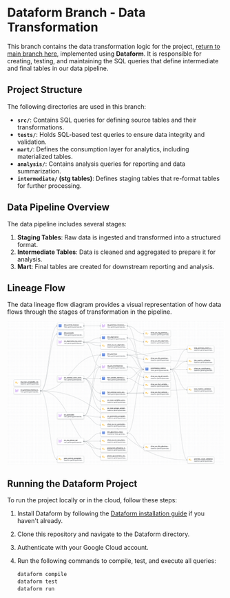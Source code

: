 # Dataform Branch - Data Transformation

This branch contains the data transformation logic for the project, [return to main branch here](https://github.com/NathanHGayle/gambling_premises_uk/tree/master?tab=readme-ov-file), implemented using **Dataform**. It is responsible for creating, testing, and maintaining the SQL queries that define intermediate and final tables in our data pipeline.

## Project Structure

The following directories are used in this branch:

- **`src/`**: Contains SQL queries for defining source tables and their transformations.
- **`tests/`**: Holds SQL-based test queries to ensure data integrity and validation.
- **`mart/`**: Defines the consumption layer for analytics, including materialized tables.
- **`analysis/`**: Contains analysis queries for reporting and data summarization.
- **`intermediate/` (stg tables)**: Defines staging tables that re-format tables for further processing.

## Data Pipeline Overview

The data pipeline includes several stages:

1. **Staging Tables**: Raw data is ingested and transformed into a structured format.
2. **Intermediate Tables**: Data is cleaned and aggregated to prepare it for analysis.
3. **Mart**: Final tables are created for downstream reporting and analysis.

## Lineage Flow

The data lineage flow diagram provides a visual representation of how data flows through the stages of transformation in the pipeline. 

![Dataform Lineage Diagram](https://github.com/NathanHGayle/gambling_premises_uk/blob/dev_dataform/diagrams/compiled_graph.png)

## Running the Dataform Project

To run the project locally or in the cloud, follow these steps:

1. Install Dataform by following the [Dataform installation guide](https://cloud.google.com/dataform/docs/use-dataform-cli) if you haven't already.
2. Clone this repository and navigate to the Dataform directory.
3. Authenticate with your Google Cloud account.
4. Run the following commands to compile, test, and execute all queries:

    ```bash
    dataform compile
    dataform test
    dataform run
    ```
